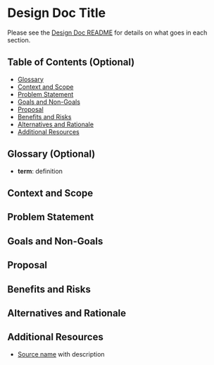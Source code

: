 # Design Doc Title
Please see the [Design Doc README](https://github.com/LibertyDSNP/meta/blob/main/DESIGN_DOCS.md) for details on what goes in each section.

## Table of Contents (Optional)
* [Glossary](https://github.com/LibertyDSNP/meta#overview)
* [Context and Scope](https://github.com/LibertyDSNP/meta#installation)
* [Problem Statement](https://github.com/LibertyDSNP/meta#dependenciesrequirements)
* [Goals and Non-Goals](https://github.com/LibertyDSNP/meta#configuration)
* [Proposal](https://github.com/LibertyDSNP/meta#examples)
* [Benefits and Risks](https://github.com/LibertyDSNP/meta#roadmap)
* [Alternatives and Rationale](https://github.com/LibertyDSNP/meta#support)
* [Additional Resources](https://github.com/LibertyDSNP/meta#contributing)

## Glossary (Optional)
* **term**: definition
## Context and Scope
## Problem Statement
## Goals and Non-Goals
## Proposal
## Benefits and Risks
## Alternatives and Rationale
## Additional Resources

* [Source name](http://www...) with description
